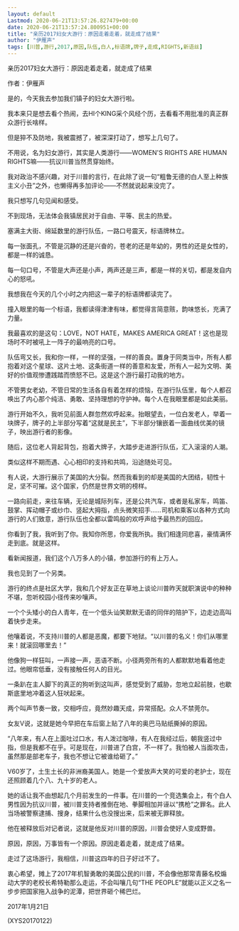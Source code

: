 ```yaml
---
layout: default
Lastmod: 2020-06-21T13:57:26.827479+00:00
date: 2020-06-21T13:57:24.800951+00:00
title: "亲历2017妇女大游行：原因走着走着，就走成了结果"
author: "伊雁声"
tags: [川普,游行,2017,原因,队伍,白人,标语牌,牌子,走成,RIGHTS,新语丝]
---
```


亲历2017妇女大游行：原因走着走着，就走成了结果

作者：伊雁声

是的，今天我去参加我们镇子的妇女大游行啦。

我本来只是想去看个热闹，去HI个KING采个风经个历，去看看不用批准的真正群众游行长啥样。

但是猝不及防地，我被震撼了，被深深打动了，想写上几句了。

不用说，名为妇女游行，其实是人类游行——WOMEN'S RIGHTS ARE HUMAN RIGHTS嘛——抗议川普当然贯穿始终。

我对政治不感兴趣，对于川普的言行，在此除了说一句“粗鲁无德的白人至上种族主义小丑”之外，也懒得再多加评论——不然就说起来没完了。

我只想写几句见闻和感受。

不到现场，无法体会我镇居民对于自由、平等、民主的热爱。

塞满主大街、绵延数里的游行队伍，一路口号震天，标语牌林立。

每一张面孔，不管是沉静的还是兴奋的，苍老的还是年幼的，男性的还是女性的，都是一样的诚恳。

每一句口号，不管是大声还是小声，两声还是三声，都是一样的关切，都是发自内心的怒吼。

我想我在今天的几个小时之内把这一辈子的标语牌都读完了。

撞入眼里的每一个标语，我都读得津津有味，都觉得言简意赅，韵味悠长，充满了力量。

我最喜欢的是这句：LOVE，NOT HATE，MAKES AMERICA GREAT！这也是现场时不时被吼上一阵子的最响亮的口号。

队伍弯又长，我和你一样，一样的坚强，一样的善良。置身于同类当中，所有人都抱着对这个星球、这片土地、这条街道一样的善意和友爱，所有人一起为文明、美好的价值观惨遭践踏而愤怒不已。这是这个游行最打动我的地方。

不管男女老幼，不管日常的生活各自有着怎样的烦恼，在游行队伍里，每个人都召唤出了内心那个纯洁、勇敢、坚持理想的守护神。每个人在我眼里都是如此美丽。

游行开始不久，我听见前面人群忽然欢呼起来。抬眼望去，一位白发老人，举着一块牌子，牌子的上半部分写着“这就是民主”，下半部分镶嵌着一面曲线优美的镜子，映出游行者的影像。

随后，这位老人背起背包，抱着大牌子，大踏步走进游行队伍，汇入滚滚的人潮。

类似这样不期而遇、心心相印的支持和共鸣，沿途随处可见。

有人说，大游行展示了美国的大分裂。然而我看到的却是美国的大团结，韧性十足，坚不可摧。这个国家，仍然是世界文明的榜样。

一路向前走，来往车辆，无论是城际列车，还是公共汽车，或者是私家车，鸣笛、鼓掌、挥动帽子或纱巾、竖起大拇指，点头微笑招手……司机和乘客以各种方式向游行的人们致意，游行队伍也全都以雷鸣般的欢呼声给予最热烈的回应。

你看到了我，我听到了你。我知你所思，你爱我所执。我们相逢同悲喜，豪情满怀走到底。就是这样。

看新闻报道，我们这个八万多人的小镇，参加游行的有上万人。

我也见到了一个另类。

游行的终点是社区大学，我和几个好友正在草地上谈论川普昨天就职演说中的种种不堪，忽听校园小径传来吵嚷声。

一个个头矮小的白人青年，在一个低头讪笑默默无语的同伴的陪护下，边走边高叫着快步走来。

他嚷着说，不支持川普的人都是恶魔，都要下地狱。“以川普的名义！你们从哪里来！就滚回哪里去！”

他像狗一样狂叫，一声接一声，恶语不断。小径两旁所有的人都默默地看着他走过。他眼帘低垂，没有接触任何人的目光。

一条趴在主人脚下的真正的狗听到这叫声，感觉受到了威胁，忽地立起前肢，也歇斯底里地冲着这人狂吠起来。

两个叫声节奏一致，交相呼应，竟然妙趣天成，异常搭配。众人不禁莞尔。

女友V说，这就是她今早把在车后窗上贴了八年的奥巴马贴纸撕掉的原因。

“八年来，有人在上面吐过口水，有人泼过咖啡，有人在我经过后，朝我竖过中指，但是我都不在乎。可是现在，川普进了白宫，不一样了。我怕被人当面攻击，虽然那是部老车子，我也不想让它被谁给砸了。”

V60岁了，土生土长的非洲裔美国人。她是一个爱放声大笑的可爱的老护士，现在还照顾着几个八、九十岁的老人。

她的话让我不由想起几个月前发生的一件事。在川普的一个竞选集会上，有个白人男性因为抗议川普，被川普支持者推倒在地、拳脚相加并诬以“携枪”之罪名。此人当场被警察逮捕、搜身，结果什么也没搜出来，后来被无罪释放。

他在被释放后对记者说，这就是他反对川普的原因，川普会使好人变成野兽。

原因，原因，万事皆有一个原因。原因走着走着，就走成了结果。

走过了这场游行，我相信，川普这四年的日子好过不了。

衷心希望，摊上了2017年机智勇敢的美国公民的川普，不会像他那常青藤名校煽动大学的老校长希特勒那么走运，不会叫嚷几句“THE PEOPLE”就能以正义之名一步步把国家拖入战争的泥潭，把世界砸个稀巴烂。

2017年1月21日

(XYS20170122)

